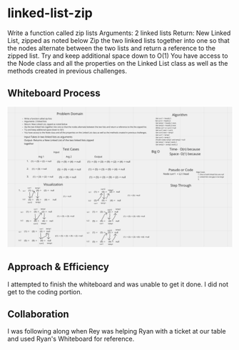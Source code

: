 # linked-list-zip

Write a function called zip lists
Arguments: 2 linked lists
Return: New Linked List, zipped as noted below
Zip the two linked lists together into one so that the nodes alternate between the two lists and return a reference to the zipped list.
Try and keep additional space down to O(1)
You have access to the Node class and all the properties on the Linked List class as well as the methods created in previous challenges.

## Whiteboard Process

![Linked List Zip](./LLZIP.png)

## Approach & Efficiency

I attempted to finish the whiteboard and was unable to get it done. I did not get to the coding portion.

## Collaboration

I was following along when Rey was helping Ryan with a ticket at our table and used Ryan's Whiteboard for reference.
